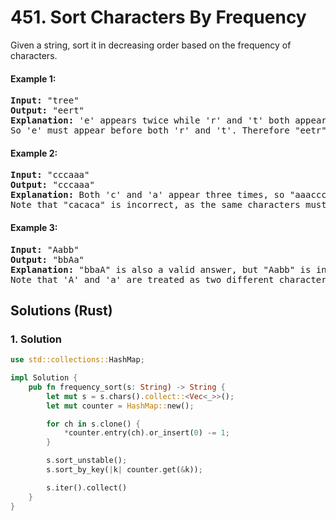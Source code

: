 # 451. Sort Characters By Frequency
Given a string, sort it in decreasing order based on the frequency of characters.

#### Example 1:
<pre>
<b>Input:</b> "tree"
<b>Output:</b> "eert"
<b>Explanation:</b> 'e' appears twice while 'r' and 't' both appear once.
So 'e' must appear before both 'r' and 't'. Therefore "eetr" is also a valid answer.
</pre>

#### Example 2:
<pre>
<b>Input:</b> "cccaaa"
<b>Output:</b> "cccaaa"
<b>Explanation:</b> Both 'c' and 'a' appear three times, so "aaaccc" is also a valid answer.
Note that "cacaca" is incorrect, as the same characters must be together.
</pre>

#### Example 3:
<pre>
<b>Input:</b> "Aabb"
<b>Output:</b> "bbAa"
<b>Explanation:</b> "bbaA" is also a valid answer, but "Aabb" is incorrect.
Note that 'A' and 'a' are treated as two different characters.
</pre>

## Solutions (Rust)

### 1. Solution
```Rust
use std::collections::HashMap;

impl Solution {
    pub fn frequency_sort(s: String) -> String {
        let mut s = s.chars().collect::<Vec<_>>();
        let mut counter = HashMap::new();

        for ch in s.clone() {
            *counter.entry(ch).or_insert(0) -= 1;
        }

        s.sort_unstable();
        s.sort_by_key(|k| counter.get(&k));

        s.iter().collect()
    }
}
```
